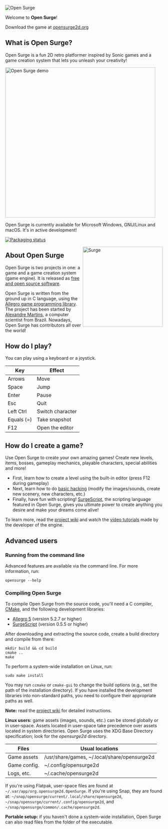 ![Open Surge](logo.png)

Welcome to **Open Surge**!

Download the game at [opensurge2d.org](http://opensurge2d.org)

## What is Open Surge?

Open Surge is a fun 2D retro platformer inspired by Sonic games and a game creation system that lets you unleash your creativity!

<img src="https://opensurge2d.org/surge-demo.gif" alt="Open Surge demo" width="480">

Open Surge is currently available for Microsoft Windows, GNU/Linux and macOS. It's in active development!

[![Packaging status](https://repology.org/badge/vertical-allrepos/opensurge.svg)](https://repology.org/project/opensurge/versions)

<img src="surge.png" alt="Surge" width="256" align="right">

## About Open Surge

Open Surge is two projects in one: a game and a game creation system (game engine). It is released as [free and open source software](https://en.wikipedia.org/wiki/Free_and_open-source_software).

Open Surge is written from the ground up in C language, using the [Allegro game programming library](http://liballeg.org). The project has been started by [Alexandre Martins](http://github.com/alemart), a computer scientist from Brazil. Nowadays, Open Surge has contributors all over the world!

## How do I play?

You can play using a keyboard or a joystick.

| Key           | Effect          
| --------------|------------------|
| Arrows        | Move             |
| Space         | Jump             |
| Enter         | Pause            |
| Esc           | Quit             |
| Left Ctrl     | Switch character |
| Equals (=)    | Take snapshot    |
| F12           | Open the editor  |

## How do I create a game?

Use Open Surge to create your own amazing games! Create new levels, items, bosses, gameplay mechanics, playable characters, special abilities and more!

* First, learn how to create a level using the built-in editor (press F12 during gameplay)
* Next, learn how to do [basic hacking](http://opensurge2d.org) (modify the images/sounds, create new scenery, new characters, etc.)
* Finally, have fun with scripting! [SurgeScript](http://docs.opensurge2d.org), the scripting language featured in Open Surge, gives you ultimate power to create anything you desire and make your dreams come alive!

To learn more, read the [project wiki](http://opensurge2d.org/wiki) and watch the [video tutorials](http://youtube.com/alemart88) made by the developer of the engine.

## Advanced users

### Running from the command line

Advanced features are available via the command line. For more information, run:

```
opensurge --help
```

### Compiling Open Surge

To compile Open Surge from the source code, you'll need a C compiler, [CMake](http://cmake.org), and the following development libraries:

* [Allegro 5](http://liballeg.org) (version 5.2.7 or higher)
* [SurgeScript](http://github.com/alemart/surgescript) (version 0.5.5 or higher)

After downloading and extracting the source code, create a build directory and compile from there:

```
mkdir build && cd build
cmake ..
make
```

To perform a system-wide installation on Linux, run:

```
sudo make install
```

You may run `ccmake` or `cmake-gui` to change the build options (e.g., set the path of the installation directory). If you have installed the development libraries into non-standard paths, you need to configure their appropriate paths as well.

**Note:** read the [project wiki](http://opensurge2d.org/wiki) for detailed instructions.

**Linux users:** game assets (images, sounds, etc.) can be stored globally or in user-space. Assets located in user-space take precedence over assets located in system directories. Open Surge uses the XDG Base Directory specification; look for the *opensurge2d* directory.

| Files         | Usual locations       |
| --------------|-----------------------|
| Game assets   | /usr/share/games, ~/.local/share/opensurge2d |
| Game config.  | ~/.config/opensurge2d |
| Logs, etc.    | ~/.cache/opensurge2d  |

If you're using Flatpak, user-space files are found at `~/.var/app/org.opensurge2d.OpenSurge`. If you're using Snap, they are found at: `~/snap/opensurge/current/.local/share/opensurge2d`, `~/snap/opensurge/current/.config/opensurge2d`, and `~/snap/opensurge/common/.cache/opensurge2d`.

**Portable setup:** if you haven't done a system-wide installation, Open Surge can also read files from the folder of the executable.
